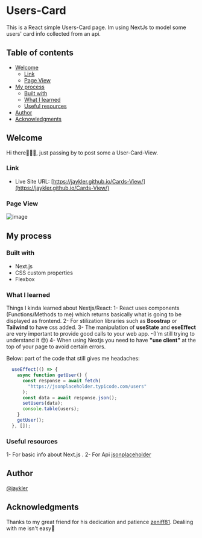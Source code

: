 # Users-Card
This is a React simple Users-Card page. Im using NextJs to model some users' card info collected from an api. 

## Table of contents 

- [Welcome](#welcome)
  - [Link](#Link)
  - [Page View](#Page-View)
- [My process](#my-process)
  - [Built with](#built-with)
  - [What I learned](#what-i-learned)
  - [Useful resources](#useful-resources)
- [Author](#author)
- [Acknowledgments](#acknowledgments)


## Welcome

Hi there🙋🏽‍♀️, just passing by to post some a User-Card-View.

### Link
- Live Site URL: [https://jaykler.github.io/Cards-View/](https://jaykler.github.io/Cards-View/)

### Page View

![image](https://github.com/Jaykler/Cards-View/assets/113323895/435bf731-e661-4b2a-a562-e0cb59a2a3b3)


## My process

### Built with
- Next.js
- CSS custom properties
- Flexbox

### What I learned

Things I kinda learned about Nextjs/React:
1- React uses components (Functions/Methods to me) which returns basically what is going to be displayed as frontend. 
2- For stilization libraries such as **Boostrap** or **Tailwind** to have css added. 
3- The manipulation of **useState** and **eseEffect** are very important to provide good calls to your web app. -(I'm still trying to understand it 😒)
4- When using Nextjs you need to have **"use client"** at the top of your page to avoid certain errors. 

Below: part of the code that still gives me headaches:

```js
  useEffect(() => {
    async function getUser() {
      const response = await fetch(
        "https://jsonplaceholder.typicode.com/users"
      );
      const data = await response.json();
      setUsers(data);
      console.table(users);
    }
    getUser();
  }, []);
```

### Useful resources
1- For basic info about Next.js [](https://nextjs.org/docs).
2- For Api [jsonplaceholder](https://jsonplaceholder.typicode.com/)

## Author

[@jaykler](https://www.frontendmentor.io/profile/Jaykler)


## Acknowledgments

Thanks to my great friend for his dedication and patience [zeniff81](https://github.com/zeniff81). Dealiing with me isn't easy🤣
